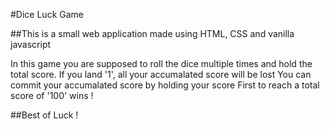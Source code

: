 #Dice Luck Game

##This is a small web application made using HTML, CSS and vanilla javascript

In this game you are supposed to roll the dice multiple times and hold the total score.
If you land '1', all your accumalated score will be lost
You can commit your accumalated score by holding your score
First to reach a total score of '100' wins !

##Best of Luck !
